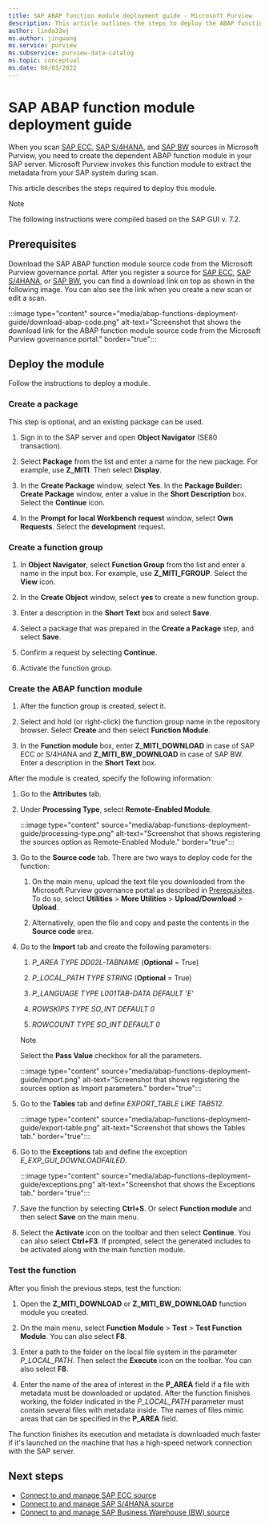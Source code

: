 ```yaml
---
title: SAP ABAP function module deployment guide - Microsoft Purview
description: This article outlines the steps to deploy the ABAP function module in your SAP server.
author: linda33wj
ms.author: jingwang
ms.service: purview
ms.subservice: purview-data-catalog
ms.topic: conceptual
ms.date: 08/03/2022
---
```


# SAP ABAP function module deployment guide

When you scan [SAP ECC](register-scan-sapecc-source.md), [SAP S/4HANA](register-scan-saps4hana-source.md), and [SAP BW](register-scan-sap-bw.md) sources in Microsoft Purview, you need to create the dependent ABAP function module in your SAP server. Microsoft Purview invokes this function module to extract the metadata from your SAP system during scan.

This article describes the steps required to deploy this module.

> [!Note]
> The following instructions were compiled based on the SAP GUI v. 7.2.

## Prerequisites

Download the SAP ABAP function module source code from the Microsoft Purview governance portal. After you register a source for [SAP ECC](register-scan-sapecc-source.md), [SAP S/4HANA](register-scan-saps4hana-source.md), or [SAP BW](register-scan-sap-bw.md), you can find a download link on top as shown in the following image. You can also see the link when you create a new scan or edit a scan.

:::image type="content" source="media/abap-functions-deployment-guide/download-abap-code.png" alt-text="Screenshot that shows the download link for the ABAP function module source code from the Microsoft Purview governance portal." border="true":::

## Deploy the module

Follow the instructions to deploy a module.

### Create a package

This step is optional, and an existing package can be used.

1. Sign in to the SAP server and open **Object Navigator** (SE80 transaction).

1. Select **Package** from the list and enter a name for the new package. For example, use **Z\_MITI**. Then select **Display**.

1. In the **Create Package** window, select **Yes**. In the **Package Builder: Create Package** window, enter a value in the **Short Description** box. Select the **Continue** icon.

1. In the **Prompt for local Workbench request** window, select **Own Requests**. Select the **development** request.

### Create a function group

1. In **Object Navigator**, select **Function Group** from the list and enter a name in the input box. For example, use **Z\_MITI\_FGROUP**. Select the **View** icon.

1. In the **Create Object** window, select **yes** to create a new function group.

1. Enter a description in the **Short Text** box and select **Save**.

1. Select a package that was prepared in the **Create a Package** step, and select **Save**.

1. Confirm a request by selecting **Continue**.

1. Activate the function group.

### Create the ABAP function module

1. After the function group is created, select it.

1. Select and hold (or right-click) the function group name in the repository browser. Select **Create** and then select **Function Module**.

1. In the **Function module** box, enter **Z_MITI_DOWNLOAD** in case of SAP ECC or S/4HANA and **Z_MITI_BW_DOWNLOAD** in case of SAP BW. Enter a description in the **Short Text** box.

After the module is created, specify the following information:

1. Go to the **Attributes** tab.

1. Under **Processing Type**, select **Remote-Enabled Module**.

   :::image type="content" source="media/abap-functions-deployment-guide/processing-type.png" alt-text="Screenshot that shows registering the sources option as Remote-Enabled Module." border="true":::

1. Go to the **Source code** tab. There are two ways to deploy code for the function:

   1. On the main menu, upload the text file you downloaded from the Microsoft Purview governance portal as described in [Prerequisites](#prerequisites). To do so, select **Utilities** > **More Utilities** > **Upload/Download** > **Upload**.

   1. Alternatively, open the file and copy and paste the contents in the **Source code** area.

1. Go to the **Import** tab and create the following parameters:

   1.  *P\_AREA TYPE DD02L-TABNAME* (**Optional** = True)

   1.  *P\_LOCAL\_PATH TYPE STRING* (**Optional** = True)

   1.  *P\_LANGUAGE TYPE L001TAB-DATA DEFAULT \'E\'*

   1.  *ROWSKIPS TYPE SO\_INT DEFAULT 0*

   1.  *ROWCOUNT TYPE SO\_INT DEFAULT 0*

   > [!Note]
   > Select the **Pass Value** checkbox for all the parameters.

   :::image type="content" source="media/abap-functions-deployment-guide/import.png" alt-text="Screenshot that shows registering the sources option as Import parameters." border="true":::

1. Go to the **Tables** tab and define *EXPORT_TABLE LIKE TAB512*.

   :::image type="content" source="media/abap-functions-deployment-guide/export-table.png" alt-text="Screenshot that shows the Tables tab." border="true":::

1. Go to the **Exceptions** tab and define the exception *E_EXP_GUI_DOWNLOADFAILED*.

   :::image type="content" source="media/abap-functions-deployment-guide/exceptions.png" alt-text="Screenshot that shows the Exceptions tab." border="true":::

1. Save the function by selecting **Ctrl+S**. Or select **Function module** and then select **Save** on the main menu.

1. Select the **Activate** icon on the toolbar and then select **Continue**. You can also select **Ctrl+F3**. If prompted, select the generated includes to be activated along with the main function module.

### Test the function

After you finish the previous steps, test the function:

1. Open the **Z_MITI_DOWNLOAD** or **Z_MITI_BW_DOWNLOAD** function module you created.

1. On the main menu, select **Function Module** > **Test** > **Test Function Module**. You can also select **F8**.

1. Enter a path to the folder on the local file system in the parameter *P\_LOCAL\_PATH*. Then select the **Execute** icon on the toolbar. You can also select **F8**.

1. Enter the name of the area of interest in the **P\_AREA** field if a file with metadata must be downloaded or updated. After the function finishes working, the folder indicated in the *P\_LOCAL\_PATH* parameter must contain several files with metadata inside. The names of files mimic areas that can be specified in the **P\_AREA** field.

The function finishes its execution and metadata is downloaded much faster if it's launched on the machine that has a high-speed network connection with the SAP server.

## Next steps

- [Connect to and manage SAP ECC source](register-scan-sapecc-source.md)
- [Connect to and manage SAP S/4HANA source](register-scan-saps4hana-source.md)
- [Connect to and manage SAP Business Warehouse (BW) source](register-scan-sap-bw.md)

